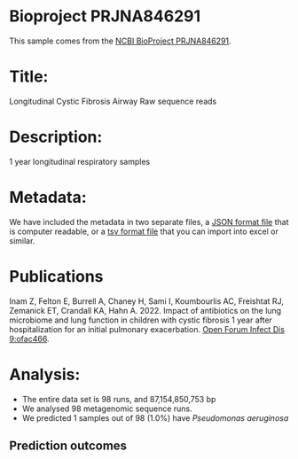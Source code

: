 # Bioproject PRJNA846291

This sample comes from the [NCBI BioProject PRJNA846291](https://www.ncbi.nlm.nih.gov/bioproject/?term=PRJNA846291).

# Title:
Longitudinal Cystic Fibrosis Airway Raw sequence reads

# Description:
1 year longitudinal respiratory samples


# Metadata:
We have included the metadata in two separate files, a [JSON format file](PRJNA846291.metadata.json.gz) that is computer readable, or a [tsv format file](PRJNA846291.metadata.tsv.gz) that you can import into excel or similar.

# Publications


Inam Z, Felton E, Burrell A, Chaney H, Sami I, Koumbourlis AC, Freishtat RJ, Zemanick ET, Crandall KA, Hahn A. 2022. Impact of antibiotics on the lung microbiome and lung function in children with cystic fibrosis 1 year after hospitalization for an initial pulmonary exacerbation. [Open Forum Infect Dis 9:ofac466](https://doi.org/10.1093/ofid/ofac466).
  
# Analysis:

- The entire data set is 98 runs, and 87,154,850,753 bp
- We analysed 98 metagenomic sequence runs.
- We predicted 1 samples out of 98 (1.0%) have _Pseudomonas aeruginosa_


## Prediction outcomes


